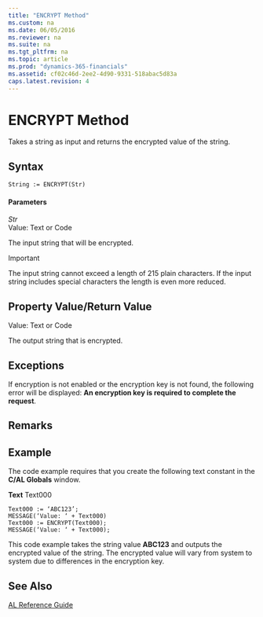 ```yaml
---
title: "ENCRYPT Method"
ms.custom: na
ms.date: 06/05/2016
ms.reviewer: na
ms.suite: na
ms.tgt_pltfrm: na
ms.topic: article
ms.prod: "dynamics-365-financials"
ms.assetid: cf02c46d-2ee2-4d90-9331-518abac5d83a
caps.latest.revision: 4
---
```

# ENCRYPT Method
Takes a string as input and returns the encrypted value of the string.  

## Syntax  

```  
String := ENCRYPT(Str)  
```  

#### Parameters  
 *Str*  
 Value: Text or Code  

 The input string that will be encrypted.  

> [!IMPORTANT]  
>  The input string cannot exceed a length of 215 plain characters. If the input string includes special characters the length is even more reduced.  

## Property Value/Return Value  
 Value: Text or Code  

 The output string that is encrypted.  

## Exceptions  
 If encryption is not enabled or the encryption key is not found, the following error will be displayed: **An encryption key is required to complete the request**.  

## Remarks  

## Example  
 The code example requires that you create the following text constant in the **C/AL Globals** window.  

 **Text** Text000  

```  
Text000 := ‘ABC123’;  
MESSAGE(‘Value: ‘ + Text000)  
Text000 := ENCRYPT(Text000);  
MESSAGE(‘Value: ‘ + Text000);  
```  

 This code example takes the string value **ABC123** and outputs the encrypted value of the string. The encrypted value will vary from system to system due to differences in the encryption key.  

## See Also  
    
 [AL Reference Guide](../devenv-al-reference-guide.md)
